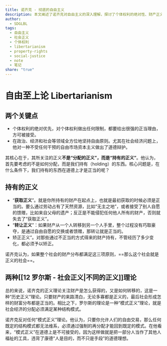 ```yaml
---
title: 诺齐克 - 彻底的自由主义
description: 本文阐述了诺齐克对自由主义的深入理解，探讨了个体权利的绝对性、财产正义的三个原则，并批判了模式正义理论，强调自由交易和个人权利的重要性。
author:
  - SDGLBL
tags:
  - 自由主义
  - 社会正义
  - 个体权利
  - libertarianism
  - property-rights
  - social-justice
  - note
  - 笔记
share: "true"
---
```


# 自由至上论 Libertarianism

## 两个关键点

- 个体权利的绝对优先，对个体权利做出任何限制，都要给出很强的正当理由，方可被接受。
- 在政治、经济和社会等领域全方位地坚持自由原则。尤其在社会经济问题上，他对一种不受任何干预的自由市场资本主义做出了道德辩护。

其核心在于，其所关注的正义**不是“分配的正义”，而是“持有的正义”**。他认为，首先要考虑的不是如何分配，而是我们持有（holding）的东西。核心问题是，在什么条件下，我们持有的东西在道德上才是正当的呢？

## 持有的正义

- “**获取正义**”。就是你所持有的财产在起点上，也就是最初获取的时候必须是正当的。要么通过劳动占有了天然资源，比如“无主之地”，或者接受了别人自愿的馈赠，比如来自父母的遗产；反正是不能侵犯任何他人所有的财产，否则就失去了“获取正义”。
- “**转让正义**”：如果财产从一个人转移到另一个人手里，整个过程没有巧取豪夺，是通过自由自愿的交换或者馈赠，那转让就是正当的。
- 矫正正义”。对那些通过不正当的方式得来的财产持有，不管经历了多少变化，都必须予以矫正。


诺齐克认为，如果整个社会的财产分布都满足这三项原则，==那么这个社会就是正义的社会==。

## 两种[[12 罗尔斯 - 社会正义|不同的正义]]理论

总的来说，诺齐克的正义理论关注财产是怎么获得的，又是如何转移的，这是一种“历史正义”理论。只要财产的来路清白，无论多寡都是正义的，最后社会形成怎样的财富分布都是正当的。相比之下，罗尔斯的理论是一种“模式正义”理论，就是社会经济的分配必须满足某种结构模式。

诺齐克反对任何“模式正义”理论。他认为，只要你允许人们的自由交易，那么任何既定的结构模式都无法维系，必须通过强制的再分配才能回到既定的模式。在他看来，“模式正义”在道德上是不可接受的，因为这样做就是把一部分人当作了其他人福祉的工具，违背了康德“人是目的，而不只是手段”的道德理想。